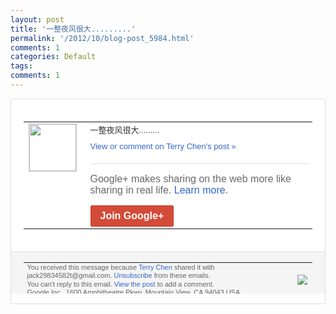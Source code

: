 ```yaml
---
layout: post
title: '一整夜风很大.........'
permalink: '/2012/10/blog-post_5984.html'
comments: 1
categories: Default
tags: 
comments: 1
---
```

<div style="border:solid 1px #dfdfdf;color:#686868;font:13px Arial"><div style="background-color:#fff;padding:20px;"><table cellpadding="0" cellspacing="0"><tr><td style="padding-right:15px;vertical-align:top"><a href="https://plus.google.com/_/notifications/emlink?emrecipient=110200756825219614165&amp;emid=CLDS1eyUp7MCFTAOQAodlA0AAA&amp;path=%2F108643996575278738906&amp;dt=1351545905312&amp;uob=8"><img height="75" src="https://lh3.googleusercontent.com/-KKRGTyJ5Bl0/AAAAAAAAAAI/AAAAAAAAEEY/jllxqER5dCk/s75-c-k-a/photo.jpg" style="border:solid 1px #cccccc;" width="75"/></a></td><td style="width:578px;color:#333;font:13px Arial;vertical-align:top"><div style="padding-bottom:10px">一整夜风很大.........</div><a href="https://plus.google.com/_/notifications/emlink?emrecipient=110200756825219614165&amp;emid=CLDS1eyUp7MCFTAOQAodlA0AAA&amp;path=%2F108643996575278738906%2Fposts%2Fac9UZLWYWcv%3Fgpinv%3DAMIXal9KGVjeTEkna7ihSffHlCPvSNIpBC6MMBjBXdq6vuYtYCf3WkeoQioqZYMJatZDd-IoulVYVTZqz9GjqXNprVvgSgOqG_kHwYp-zaKBU-1wAyHThVI&amp;dt=1351545905312&amp;uob=8" style="color:#3366CC;text-decoration:none">View or comment on Terry Chen's post »</a><div style="margin-top:20px;border-top:solid 1px #dfdfdf"><div style="padding:15px 0;color:#686868;font:16px Arial">Google+ makes sharing on the web more like sharing in real life. <a href="http://www.google.com/+/learnmore/" style="color:#3366CC;text-decoration:none">Learn more</a>.</div><a href="https://plus.google.com/_/notifications/emlink?emrecipient=110200756825219614165&amp;emid=CLDS1eyUp7MCFTAOQAodlA0AAA&amp;path=%2F%3Fgpinv%3DAMIXal9KGVjeTEkna7ihSffHlCPvSNIpBC6MMBjBXdq6vuYtYCf3WkeoQioqZYMJatZDd-IoulVYVTZqz9GjqXNprVvgSgOqG_kHwYp-zaKBU-1wAyHThVI&amp;dt=1351545905312&amp;uob=8" style="display:inline-block;padding:7px 15px;background-color:#d44b38; color:#fff;font-size:16px; font-weight:bold;border-radius:2px;-webkit-border-radius:2px; -moz-border-radius:2px;border:solid 1px #c43b28; white-space:nowrap;text-decoration:none">Join Google+</a></div></td></tr></table></div><div style="border-top:solid 1px #dfdfdf;padding:0 20px; background-color:#f5f5f5"><table cellpadding="0" cellspacing="0" style="height:50px"><tbody><tr><td style="vertical-align:middle;width:100%; color:#636363;font:11px Arial; line-height:120%">You received this message because <a href="https://plus.google.com/_/notifications/emlink?emrecipient=110200756825219614165&amp;emid=CLDS1eyUp7MCFTAOQAodlA0AAA&amp;path=%2F108643996575278738906%3Fgpinv%3DAMIXal9KGVjeTEkna7ihSffHlCPvSNIpBC6MMBjBXdq6vuYtYCf3WkeoQioqZYMJatZDd-IoulVYVTZqz9GjqXNprVvgSgOqG_kHwYp-zaKBU-1wAyHThVI&amp;dt=1351545905312&amp;uob=8" style="color:#3366CC;text-decoration:none">Terry Chen</a> shared it with jack29834582t@gmail.com. <a href="https://plus.google.com/_/notifications/emlink?emrecipient=110200756825219614165&amp;emid=CLDS1eyUp7MCFTAOQAodlA0AAA&amp;path=%2F_%2Fnonplus%2Femailsettings%3Fgpinv%3DAMIXal9KGVjeTEkna7ihSffHlCPvSNIpBC6MMBjBXdq6vuYtYCf3WkeoQioqZYMJatZDd-IoulVYVTZqz9GjqXNprVvgSgOqG_kHwYp-zaKBU-1wAyHThVI%26est%3DADH5u8XYB_AL-3cy0AAjt0Vnu8tBB1xZtprpmbWdQvFKWDhCnk0dZElXFj6Iw0DLedAmspspoT0-86ogMUlbvbtMxOkZhox7B8EnvGafqshe3mOV8UBeY3bEk_W_xPTrCWdfWc92HcB3--yK7r78GY2zwAw8eSVbeA&amp;dt=1351545905312&amp;uob=8" style="color:#3366CC;text-decoration:none">Unsubscribe</a> from these emails.<br/>You can't reply to this email. <a href="https://plus.google.com/_/notifications/emlink?emrecipient=110200756825219614165&amp;emid=CLDS1eyUp7MCFTAOQAodlA0AAA&amp;path=%2F108643996575278738906%2Fposts%2Fac9UZLWYWcv%3Fgpinv%3DAMIXal9KGVjeTEkna7ihSffHlCPvSNIpBC6MMBjBXdq6vuYtYCf3WkeoQioqZYMJatZDd-IoulVYVTZqz9GjqXNprVvgSgOqG_kHwYp-zaKBU-1wAyHThVI&amp;dt=1351545905312&amp;uob=8" style="color:#3366CC;text-decoration:none">View the post</a> to add a comment.<br/>Google Inc., 1600 Amphitheatre Pkwy, Mountain View, CA 94043 USA<br/></td><td><img src="https://ssl.gstatic.com/s2/oz/images/notifications/logo/google-plus-6617a72bb36cc548861652780c9e6ff1.png"/></td></tr></tbody></table></div></div>